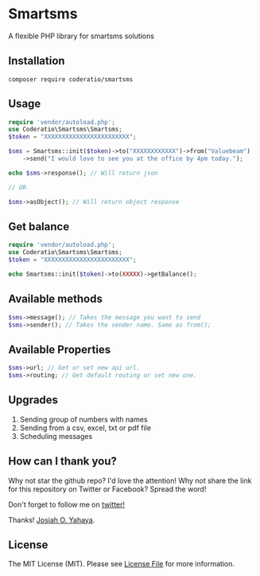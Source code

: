 # Smartsms
A flexible PHP library for smartsms solutions
## Installation
`composer require coderatio/smartsms`
## Usage
```php
require 'vendor/autoload.php';
use Coderatio\Smartsms\Smartsms;
$token = "XXXXXXXXXXXXXXXXXXXXXXXX";

$sms = Smartsms::init($token)->to("XXXXXXXXXXXX")->from("Valuebeam")
    ->send("I would love to see you at the office by 4pm today.");

echo $sms->response(); // Will return json

// OR

$sms->asObject(); // Will return object response

```

## Get balance

```php
require 'vendor/autoload.php';
use Coderatio\Smartsms\Smartsms;
$token = "XXXXXXXXXXXXXXXXXXXXXXXX";

echo Smartsms::init($token)->to(XXXXX)->getBalance();
```

## Available methods

```php
$sms->message(); // Takes the message you want to send
$sms->sender(); // Takes the sender name. Same as from();
```

## Available Properties
```php
$sms->url; // Get or set new api url.
$sms->routing; // Get default routing or set new one.
```
## Upgrades
1. Sending group of numbers with names
2. Sending from a csv, excel, txt or pdf file
3. Scheduling messages
## How can I thank you?
Why not star the github repo? I'd love the attention! Why not share the link for this repository on Twitter or Facebook? Spread the word!

Don't forget to follow me on [twitter!](https://twitter.com/josiahoyahaya)

Thanks! [Josiah O. Yahaya](https://github.com/coderatio).

## License
The MIT License (MIT). Please see [License File](https://github.com/coderatio/smartsms/blob/master/LICENSE) for more information.
